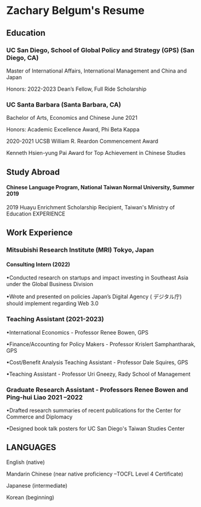 # Zachary Belgum's Resume

## Education
### UC San Diego, School of Global Policy and Strategy (GPS) (San Diego, CA)
Master of International Affairs, International Management and China and Japan

Honors: 2022-2023 Dean’s Fellow, Full Ride Scholarship


### UC Santa Barbara (Santa Barbara, CA)
Bachelor of Arts, Economics and Chinese June 2021

Honors: Academic Excellence Award, Phi Beta Kappa

2020-2021 UCSB William R. Reardon Commencement Award

Kenneth Hsien-yung Pai Award for Top Achievement in Chinese Studies 

## Study Abroad

#### Chinese Language Program, National Taiwan Normal University, Summer 2019

2019 Huayu Enrichment Scholarship Recipient, Taiwan's Ministry of Education 
EXPERIENCE


## Work Experience

### Mitsubishi Research Institute (MRI) Tokyo, Japan 
#### Consulting Intern (2022)
•Conducted research on startups and impact investing in Southeast Asia under the Global Business Division

•Wrote and presented on policies Japan’s Digital Agency ( デジタル庁) should implement regarding Web 3.0

### Teaching Assistant (2021-2023)
•International Economics - Professor Renee Bowen, GPS

•Finance/Accounting for Policy Makers - Professor Krislert Samphantharak, GPS

•Cost/Benefit Analysis Teaching Assistant - Professor Dale Squires, GPS 

•Teaching Assistant - Professor Uri Gneezy, Rady School of Management

### Graduate Research Assistant - Professors Renee Bowen and Ping-hui Liao 2021 –2022

•Drafted research summaries of recent publications for the Center for Commerce and Diplomacy

•Designed book talk posters for UC San Diego's Taiwan Studies Center





## LANGUAGES
English (native)

Mandarin Chinese (near native proficiency –TOCFL Level 4 Certificate) 

Japanese (intermediate)

Korean (beginning) 
